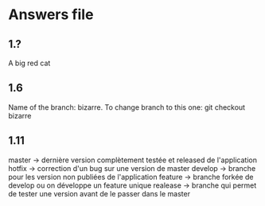 # Answers file

## 1.?
A big red cat

## 1.6
Name of the branch: bizarre. To change branch to this one: git checkout bizarre

## 1.11
master -> dernière version complètement testée et released de l'application
hotfix -> correction d'un bug sur une version de master
develop -> branche pour les version non publiées de l'application
feature -> branche forkée de develop ou on développe un feature unique
realease -> branche qui permet de tester une version avant de le passer dans le master



